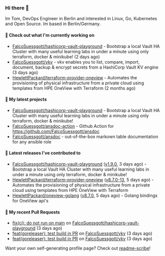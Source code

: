 ### Hi there 👋

Im Tom, DevOps Engineer in Berlin and interested in Linux, Go, Kubernetes and Open Source.
Im based in Berlin/Germany.

#### 👷 Check out what I'm currently working on

- [FalcoSuessgott/hashicorp-vault-playground](https://github.com/FalcoSuessgott/hashicorp-vault-playground) - Bootstrap a local Vault HA Cluster with many useful learning labs in under a minute using only terraform, docker &amp; minikube! (2 days ago)
- [FalcoSuessgott/vkv](https://github.com/FalcoSuessgott/vkv) - vkv enables you to list, compare, import, document, backup &amp; encrypt secrets from a HashiCorp Vault KV engine (3 days ago)
- [HewlettPackard/terraform-provider-oneview](https://github.com/HewlettPackard/terraform-provider-oneview) - Automates the provisioning of physical infrastructure from a private cloud using templates from HPE OneView with Terraform (2 months ago)

#### 🌱 My latest projects

- [FalcoSuessgott/hashicorp-vault-playground](https://github.com/FalcoSuessgott/hashicorp-vault-playground) - Bootstrap a local Vault HA Cluster with many useful learning labs in under a minute using only terraform, docker &amp; minikube!
- [FalcoSuessgott/ansdoc-action](https://github.com/FalcoSuessgott/ansdoc-action) - Github Action for https://github.com/FalcoSuessgott/ansdoc
- [FalcoSuessgott/ansdoc](https://github.com/FalcoSuessgott/ansdoc) - out-of-the-box markown table documentation for any ansible role

#### 🔭 Latest releases I've contributed to

- [FalcoSuessgott/hashicorp-vault-playground](https://github.com/FalcoSuessgott/hashicorp-vault-playground) ([v1.9.0](https://github.com/FalcoSuessgott/hashicorp-vault-playground/releases/tag/v1.9.0), 3 days ago) - Bootstrap a local Vault HA Cluster with many useful learning labs in under a minute using only terraform, docker &amp; minikube!
- [HewlettPackard/terraform-provider-oneview](https://github.com/HewlettPackard/terraform-provider-oneview) ([v8.7.0-13](https://github.com/HewlettPackard/terraform-provider-oneview/releases/tag/v8.7.0-13), 5 days ago) - Automates the provisioning of physical infrastructure from a private cloud using templates from HPE OneView with Terraform
- [HewlettPackard/oneview-golang](https://github.com/HewlettPackard/oneview-golang) ([v8.7.0](https://github.com/HewlettPackard/oneview-golang/releases/tag/v8.7.0), 5 days ago) - Golang bindings for OneView api&#39;s

#### 🔨 My recent Pull Requests

- [fix(ci): do not run on main](https://github.com/FalcoSuessgott/hashicorp-vault-playground/pull/35) on [FalcoSuessgott/hashicorp-vault-playground](https://github.com/FalcoSuessgott/hashicorp-vault-playground) (3 days ago)
- [feat(goreleaser): test build in PR](https://github.com/FalcoSuessgott/vkv/pull/199) on [FalcoSuessgott/vkv](https://github.com/FalcoSuessgott/vkv) (3 days ago)
- [feat(goreleaser): test build in PR](https://github.com/FalcoSuessgott/vkv/pull/198) on [FalcoSuessgott/vkv](https://github.com/FalcoSuessgott/vkv) (3 days ago)

Want your own self-generating profile page? Check out [readme-scribe](https://github.com/muesli/readme-scribe)!
